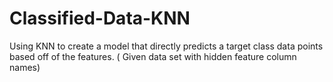 # Classified-Data-KNN
Using KNN to create a model that directly predicts a target class data points based off of the features. ( Given  data set with hidden feature column names)
